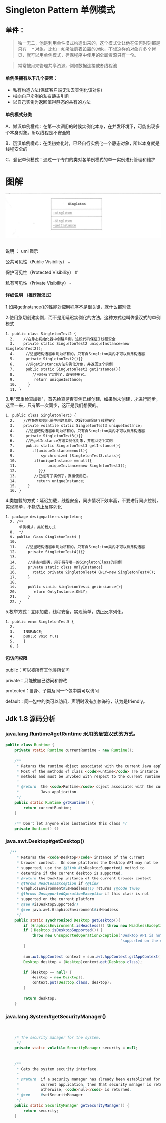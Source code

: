 # Singleton Pattern 单例模式
## 单件：

> 独一无二，他是利用单件模式构造出来的，这个模式让让他在任何时刻都是只有一个对象，比如：如果注册表设置的对象，不想这样的对象有多个拷贝，就可以用单例模式，确保程序中使用的全局资源只有一份。

> 常常被用来管理共享资源，例如数据连接或者线程池

#### 单例类拥有以下几个要素：

* 私有构造方法(保证客户端无法去实例化该对象)
* 指向自己实例的私有静态引用
* 以自己实例为返回值得静态的共有的方法
#### 单例模式分类

A、懒汉单例模式：在第一次调用的时候实例化本身，在并发环境下，可能出现多个本身对象。所以线程是不安全的

B、饿汉单例模式：在类初始化时，已经自行实例化一个静态对象，所以本身就是线程安全的

C、登记单例模式：通过一个专门的类对各单例模式的单一实例进行管理和维护

# 图解

<div align="center"> <img src="../images//static.png" width=""/> </div><br>

说明 ： uml 图示 </p>
公共可见性（Public Visibility） +</p>
保护可见性（Protected Visibility） # </p>
私有可见性（Private Visibility） -</p>

#### 详细说明 （推荐饿汉式）
1.如果getInstance()的性能对应用程序不是很关键，就什么都别做</p>
2.使用急切创建实例，而不是用延迟实例化的方法。这种方式也叫做饿汉式的单例模式

```
1. public class SingletonTest2 {
  2. 	//在静态初始化器中创建单例，这段代码保证了线程安全
  3. 	private static SingletonTest2 uniqueInstance=new SingletonTest2();
  4. 	 //这里吧构造器申明为私有的，只有自Singleton类内才可以调用构造器
  5.     private SingletonTest2(){}
  6.     //用getInstance方法实例化对象，并返回这个实例
  7.     public static SingletonTest2 getInstance(){
  8.        //已经有了实例了，直接使用它。
  9.         return uniqueInstance;
  10.     }
  11. }
```

3.用"双重检查加锁"，首先检查是否实例已经创建，如果尚未创建，才进行同步，这里一来，只有第一次同步，这正是我们想要的。

```
1. public class SingletonTest3 {
  2. 	//在静态初始化器中创建单例，这段代码保证了线程安全
  3. 	private volatile static SingletonTest3 uniqueInstance;
  4. 	 //这里吧构造器申明为私有的，只有自Singleton类内才可以调用构造器
  5.     private SingletonTest3(){}
  6.     //用getInstance方法实例化对象，并返回这个实例
  7.     public static SingletonTest3 getInstance(){
  8.     	if(uniqueInstance==null){
  9.     		synchronized (SingletonTest3.class){
  10.     	 if(uniqueInstance ==null){
  11.              uniqueInstance=new SingletonTest3();
  12.          }}}
  13.        //已经有了实例了，直接使用它。
  14.         return uniqueInstance;
  15.     }
  16. }
```

4.类加载的方式：延迟加载，线程安全，同步情况下效率高，不要进行同步控制，实现简单，不能防止反序列化
  
```
1. package designpattern.signleton;
  2. /**
      单例模式，类加载方式
  8.  */
  9. public class SingletonTest4 {
  10. 	
  11. 	 //这里吧构造器申明为私有的，只有自Singleton类内才可以调用构造器
  12.     private SingletonTest4(){}
  13.    
  14.     //静态内部类，用于持有唯一的SingletonClass的实例
  15.     private static class OnlyInstance{
  16.     	static private SingletonTest4 ONLY=new SingletonTest4();
  17.     }
  18.     
  19.     public static SingletonTest4 getInstance(){
  20.     	return OnlyInstance.ONLY;
  21.     }
  22. }
```

5.枚举方式：立即加载，线程安全，实现简单，防止反序列化。
 
```
1. public enum SingletonTest5 {
  2. 	
  3. 	INSRANCE;
  4. 	public void f(){
  5. 	}
  6. }
```
#### 包访问权限

public：可以被所有其他类所访问

private：只能被自己访问和修改

protected：自身、子类及同一个包中类可以访问

default：同一包中的类可以访问，声明时没有加修饰符，认为是friendly。

## Jdk 1.8 源码分析

### java.lang.Runtime#getRuntime 采用的是饿汉式的方式。

```java
public class Runtime {
    private static Runtime currentRuntime = new Runtime();

    /**
     * Returns the runtime object associated with the current Java application.
     * Most of the methods of class <code>Runtime</code> are instance
     * methods and must be invoked with respect to the current runtime object.
     *
     * @return  the <code>Runtime</code> object associated with the current
     *          Java application.
     */
    public static Runtime getRuntime() {
        return currentRuntime;
    }

    /** Don't let anyone else instantiate this class */
    private Runtime() {}

```
### java.awt.Desktop#getDesktop()

```java
  /**
     * Returns the <code>Desktop</code> instance of the current
     * browser context.  On some platforms the Desktop API may not be
     * supported; use the {@link #isDesktopSupported} method to
     * determine if the current desktop is supported.
     * @return the Desktop instance of the current browser context
     * @throws HeadlessException if {@link
     * GraphicsEnvironment#isHeadless()} returns {@code true}
     * @throws UnsupportedOperationException if this class is not
     * supported on the current platform
     * @see #isDesktopSupported()
     * @see java.awt.GraphicsEnvironment#isHeadless
     */
    public static synchronized Desktop getDesktop(){
        if (GraphicsEnvironment.isHeadless()) throw new HeadlessException();
        if (!Desktop.isDesktopSupported()) {
            throw new UnsupportedOperationException("Desktop API is not " +
                                                    "supported on the current platform");
        }

        sun.awt.AppContext context = sun.awt.AppContext.getAppContext();
        Desktop desktop = (Desktop)context.get(Desktop.class);

        if (desktop == null) {
            desktop = new Desktop();
            context.put(Desktop.class, desktop);
        }

        return desktop;
    }
```

### java.lang.System#getSecurityManager() 
```java


    /* The security manager for the system.
     */
    private static volatile SecurityManager security = null;


    /**
     * Gets the system security interface.
     *
     * @return  if a security manager has already been established for the
     *          current application, then that security manager is returned;
     *          otherwise, <code>null</code> is returned.
     * @see     #setSecurityManager
     */
    public static SecurityManager getSecurityManager() {
        return security;
    }
    
```
 
 
